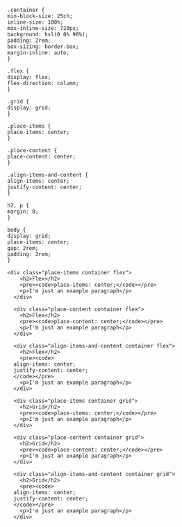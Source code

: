 
    .container {
    min-block-size: 25ch;
    inline-size: 100%;
    max-inline-size: 720px;
    background: hsl(0 0% 90%);
    padding: 2rem;
    box-sizing: border-box;
    margin-inline: auto;
    }

    .flex {
    display: flex;
    flex-direction: column;
    }

    .grid {
    display: grid;
    }

    .place-items {
    place-items: center;
    }

    .place-content {
    place-content: center;
    }

    .align-items-and-content {
    align-items: center;
    justify-content: center;
    }

    h2, p {
    margin: 0;
    }

    body {
    display: grid;
    place-items: center;
    gap: 2rem;
    padding: 2rem;
    }

    <div class="place-items container flex">
        <h2>Flex</h2>
        <pre><code>place-items: center;</code></pre>
        <p>I'm just an example paragraph</p>
      </div>
      
      <div class="place-content container flex">
        <h2>Flex</h2>
        <pre><code>place-content: center;</code></pre>
        <p>I'm just an example paragraph</p>
      </div>
      
      <div class="align-items-and-content container flex">
        <h2>Flex</h2>
        <pre><code>
      align-items: center;
      justify-content: center;
      </code></pre>
        <p>I'm just an example paragraph</p>
      </div>
      
      <div class="place-items container grid">
        <h2>Grid</h2>
        <pre><code>place-items: center;</code></pre>
        <p>I'm just an example paragraph</p>
      </div>
      
      <div class="place-content container grid">
        <h2>Grid</h2>
        <pre><code>place-content: center;</code></pre>
        <p>I'm just an example paragraph</p>
      </div>
      
      <div class="align-items-and-content container grid">
        <h2>Grid</h2>
        <pre><code>
      align-items: center;
      justify-content: center;
      </code></pre>
        <p>I'm just an example paragraph</p>
      </div>
